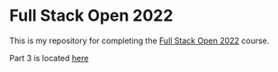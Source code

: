 # Full Stack Open 2022

This is my repository for completing the [Full Stack Open 2022](https://fullstackopen.com/en/) course.

Part 3 is located [here](https://github.com/winstoncooke/fullstackopen-2022-part3)
